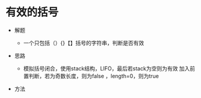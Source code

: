 # 有效的括号
- 解题
    - 一个只包括（）{}【】括号的字符串，判断是否有效
    
- 思路
    - 模拟括号闭合，使用stack结构，LIFO，最后若stack为空则为有效
    加入前置判断，若为奇数长度，则为false  ，length=0，则为true
- 方法